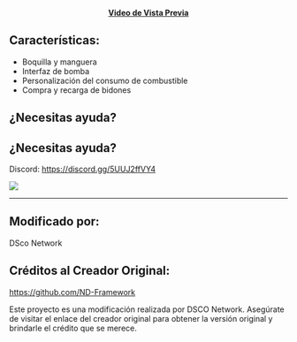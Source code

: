 <p align='center'><b><a href="https://www.youtube.com/watch?v=tQ0cL9qGqbA">Video de Vista Previa</a></b>

## Características:
* Boquilla y manguera
* Interfaz de bomba
* Personalización del consumo de combustible
* Compra y recarga de bidones

## ¿Necesitas ayuda?
## ¿Necesitas ayuda?
Discord: https://discord.gg/5UUJ2ffVY4

<a href="https://www.youtube.com/watch?v=tQ0cL9qGqbA"><img src="https://cdn.discordapp.com/attachments/1143757665374318752/1157084152949125280/SPOILER_image.png" /></a>

---

## Modificado por:
DSco Network

## Créditos al Creador Original:
https://github.com/ND-Framework

Este proyecto es una modificación realizada por DSCO Network. Asegúrate de visitar el enlace del creador original para obtener la versión original y brindarle el crédito que se merece.
